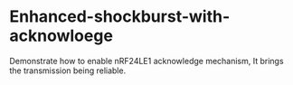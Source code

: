 # Enhanced-shockburst-with-acknowloege
Demonstrate how to enable nRF24LE1 acknowledge mechanism,  It brings the transmission being reliable.
